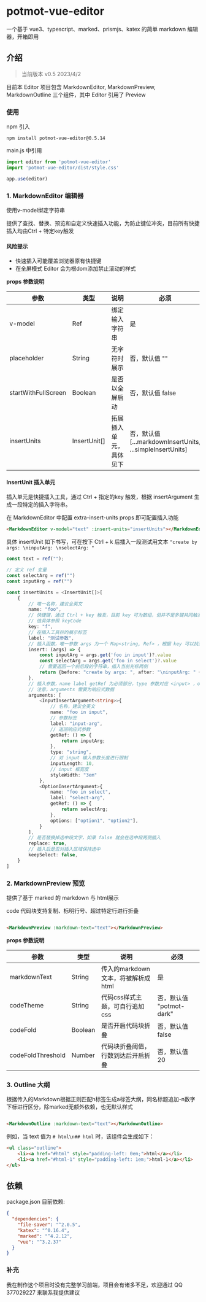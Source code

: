 # potmot-vue-editor

一个基于 vue3、typescript、marked、prismjs、katex 的简单 markdown 编辑器，开箱即用

## 介绍

> 当前版本 v0.5 2023/4/2

目前本 Editor 项目包含 MarkdownEditor, MarkdownPreview, MarkdownOutline 三个组件，其中 Editor 引用了 Preview

### 使用

npm 引入

```
npm install potmot-vue-editor@0.5.14
```

main.js 中引用

```javascript
import editor from 'potmot-vue-editor'
import 'potmot-vue-editor/dist/style.css'

app.use(editor)
```

### 1. MarkdownEditor 编辑器

使用v-model绑定字符串

提供了查找、替换、预览和自定义快速插入功能，为防止键位冲突，目前所有快捷插入均由Ctrl + 特定key触发

#### 风险提示
- 快速插入可能覆盖浏览器原有快捷键
- 在全屏模式 Editor 会为根dom添加禁止滚动的样式

**props 参数说明**

|参数| 类型 | 说明 | 必须 |
| -- | -- | -- | -- |
| v-model | Ref<String> | 绑定输入字符串 | 是 |
| placeholder | String | 无字符时展示 | 否，默认值 "" |
| startWithFullScreen | Boolean | 是否以全屏启动 | 否，默认值 false |
| insertUnits | InsertUnit[] | 拓展插入单元，具体见下 | 否，默认值 [...markdownInsertUnits, ...simpleInsertUnits] |

#### InsertUnit 插入单元

插入单元是快捷插入工具，通过 Ctrl + 指定的key 触发，根据 insertArgument 生成一段特定的插入字符串。

在 MarkdownEditor 中配置 extra-insert-units props 即可配置插入功能

```html
<MarkdownEditor v-model="text" :insert-units="insertUnits"></MarkdownEditor>
```

具体 insertUnit 如下书写，可在按下 Ctrl + k 后插入一段测试用文本 `"create by args: \ninputArg: \nselectArg: "`

```typescript
const text = ref("");

// 定义 ref 变量
const selectArg = ref("")
const inputArg = ref("")

const insertUnits = <InsertUnit[]>[
    {
        // 唯一名称，建议全英文
        name: "foo",
        // 快捷键，通过 Ctrl + key 触发，目前 key 可为数组，但并不是多键共同触发，而是平行可选
        // 值具体参照 keyCode
        key: "f",
        // 在插入工具栏的展示标签
        label: "测试参数",
        // 插入函数，唯一参数 args 为一个 Map<string, Ref> ，根据 key 可以找到对应的 insertArguments
        insert: (args) => {
            const inputArg = args.get('foo in input')?.value
            const selectArg = args.get('foo in select')?.value
            // 需要返回一个前后段的字符串，插入当前光标两侧
            return {before: "create by args: ", after: "\ninputArg: " + inputArg + "\nselectArg: " + selectArg}
        },
        // 插入参数，name label getRef 为必须部分，type 参数对应 <input> ，options 参数对应 <select>
        // 注意，arguments 需要为响应式数据
        arguments: [
            <InputInsertArgument<string>>{
                // 名称，建议全英文
                name: "foo in input",
                // 参数标签
                label: "input-arg",
                // 返回响应式参数
                getRef: () => {
                    return inputArg;
                },
                type: "string",
                // 对 input 输入参数长度进行限制
                inputLength: 10,
                // input 框宽度
                styleWidth: "3em"
            },
            <OptionInsertArgument>{
                name: "foo in select",
                label: "select-arg",
                getRef: () => {
                    return selectArg;
                },
                options: ["option1", "option2"],
            }
        ],
        // 是否替换掉选中段文字，如果 false 就会在选中段两侧插入
        replace: true,
        // 插入后是否对插入区域保持选中
        keepSelect: false,
    }
]
```


### 2. MarkdownPreview 预览

提供了基于 marked 的 markdown 与 html展示

code 代码块支持复制、标明行号、超过特定行进行折叠

```html

<MarkdownPreview :markdown-text="text"></MarkdownPreview>
```

**props 参数说明**

| 参数 | 类型 | 说明 | 必须 |
|--------------|--|-------------------------|---------------------|
| markdownText | String | 传入的markdown文本，将被解析成html | 是 |
| codeTheme | String | 代码css样式主题，可自行追加css | 否，默认值 "potmot-dark" |
| codeFold | Boolean | 是否开启代码块折叠 | 否，默认值 false |
| codeFoldThreshold | Number | 代码块折叠阈值，行数到达后开启折叠 | 否，默认值 20 |

### 3. Outline 大纲

根据传入的Markdown根据正则匹配h标签生成a标签大纲，同名标题追加-n数字下标进行区分，除marked无额外依赖，也无默认样式

```html

<MarkdownOutline :markdown-text="text"></MarkdownOutline>
```

例如，当 text 值为 `# html\n## html` 时，该组件会生成如下：

```html
<ul class="outline">
    <li><a href="#html" style="padding-left: 0em;">html</a></li>
    <li><a href="#html-1" style="padding-left: 1em;">html-1</a></li>
</ul>
```

## 依赖

package.json 目前依赖:

```json
{
  "dependencies": {
    "file-saver": "^2.0.5",
    "katex": "^0.16.4",
    "marked": "^4.2.12",
    "vue": "^3.2.37"
  }
}

```

### 补充

我在制作这个项目时没有完整学习前端，项目会有诸多不足，欢迎通过 QQ 377029227 来联系我提供建议
